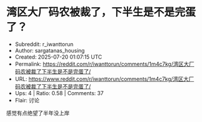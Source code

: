 # 湾区大厂码农被裁了，下半生是不是完蛋了？

- Subreddit: r_iwanttorun
- Author: sargatanas_housing
- Created: 2025-07-20 01:07:15 UTC
- Permalink: https://reddit.com/r/iwanttorun/comments/1m4c7kg/湾区大厂码农被裁了下半生是不是完蛋了/
- URL: https://www.reddit.com/r/iwanttorun/comments/1m4c7kg/湾区大厂码农被裁了下半生是不是完蛋了/
- Ups: 4 | Ratio: 0.58 | Comments: 37
- Flair: 讨论


感觉有点绝望了半年没上岸

